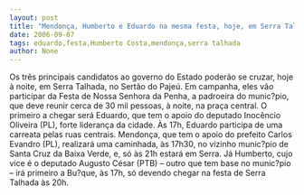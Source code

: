```yaml
---
layout: post
title: "Mendonça, Humberto e Eduardo na mesma festa, hoje, em Serra Talhada"
date: 2006-09-07
tags: eduardo,festa,Humberto Costa,mendonça,serra talhada
author: None
---
```

Os três principais candidatos ao governo do Estado poderão se cruzar, hoje à noite, em Serra Talhada, no Sertão do Pajeú. Em campanha, eles vão participar da Festa de Nossa Senhora da Penha, a padroeira do munic?pio, que deve reunir cerca de 30 mil pessoas, à noite, na praça central.
O primeiro a chegar será Eduardo, que tem o apoio do deputado Inocêncio Oliveira (PL), forte liderança da cidade. Às 17h, Eduardo participa de uma carreata pelas ruas centrais.
Mendonça, que tem o apoio do prefeito Carlos Evandro (PL), realizará uma caminhada, às 17h30, no vizinho munic?pio de Santa Cruz da Baixa Verde, e, só às 21h estará em Serra. Já Humberto, cujo vice é o deputado Augusto César (PTB) – outro que tem base no munic?pio – irá primeiro a Bu?que, às 17h, só devendo chegar na festa de Serra Talhada às 20h. 